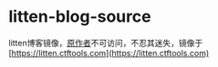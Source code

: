 litten-blog-source
==========

litten博客镜像，[原作者](https://github.com/litten)不可访问，不忍其迷失，镜像于[https://litten.ctftools.com](https://litten.ctftools.com)
